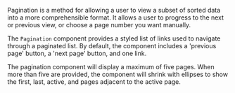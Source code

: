 Pagination is a method for allowing a user to view a subset of sorted data into a more comprehensible format. It allows a user to progress to the next or previous view, or choose a page number you want manually.

The `Pagination` component provides a styled list of links used to navigate through a paginated list.  By default,
the component includes a 'previous page' button, a 'next page' button, and one link.

The pagination component will display a maximum of five pages. When more than five are provided, the component will shrink with ellipses to show the first, last, active, and pages adjacent to the active page.